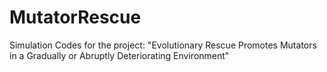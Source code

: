 # MutatorRescue
Simulation Codes for the project: "Evolutionary Rescue Promotes Mutators in a Gradually or Abruptly Deteriorating Environment"
